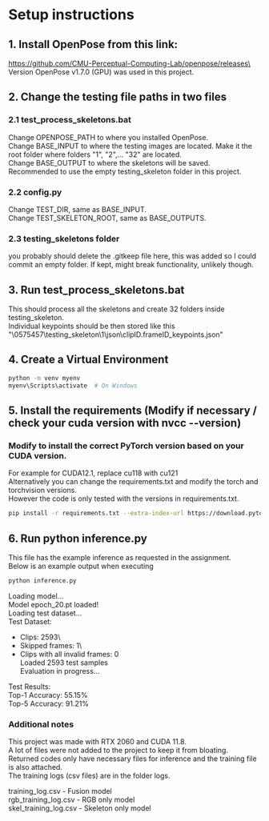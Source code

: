 # Setup instructions

## 1. Install OpenPose from this link:

https://github.com/CMU-Perceptual-Computing-Lab/openpose/releases\
Version OpenPose v1.7.0 (GPU) was used in this project.

## 2. Change the testing file paths in two files

### 2.1 test_process_skeletons.bat

Change OPENPOSE_PATH to where you installed OpenPose.\
Change BASE_INPUT to where the testing images are located. Make it the root folder where folders "1", "2",... "32" are located.\
Change BASE_OUTPUT to where the skeletons will be saved. Recommended to use the empty testing_skeleton folder in this project.

### 2.2 config.py

Change TEST_DIR, same as BASE_INPUT.\
Change TEST_SKELETON_ROOT, same as BASE_OUTPUTS.

### 2.3 testing_skeletons folder
you probably should delete the .gitkeep file here, this was added so I could commit an empty folder. If kept, might break functionality, unlikely though.

## 3. Run test_process_skeletons.bat

This should process all the skeletons and create 32 folders inside testing_skeleton.\
Individual keypoints should be then stored like this "\0575457\testing_skeleton\1\json\clipID.frameID_keypoints.json"

## 4. Create a Virtual Environment

```bash
python -m venv myenv
myenv\Scripts\activate  # On Windows
```

## 5. Install the requirements (Modify if necessary / check your cuda version with nvcc --version)

### Modify to install the correct PyTorch version based on your CUDA version.

For example for CUDA12.1, replace cu118 with cu121\
Alternatively you can change the requirements.txt and modify the torch and torchvision versions.\
However the code is only tested with the versions in requirements.txt.

```bash
pip install -r requirements.txt --extra-index-url https://download.pytorch.org/whl/cu118
```

## 6. Run python inference.py

This file has the example inference as requested in the assignment.\
Below is an example output when executing

```bash
python inference.py
```

Loading model...\
Model epoch_20.pt loaded!\
Loading test dataset...\
Test Dataset:

- Clips: 2593\
- Skipped frames: 1\
- Clips with all invalid frames: 0\
  Loaded 2593 test samples\
  Evaluation in progress...

Test Results:\
Top-1 Accuracy: 55.15%\
Top-5 Accuracy: 91.21%

### Additional notes

This project was made with RTX 2060 and CUDA 11.8.\
A lot of files were not added to the project to keep it from bloating.\
Returned codes only have necessary files for inference and the training file is also attached.\
The training logs (csv files) are in the folder logs.

training_log.csv - Fusion model\
rgb_training_log.csv - RGB only model\
skel_training_log.csv - Skeleton only model

